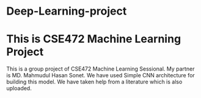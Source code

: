 # Deep-Learning-project
# This is CSE472 Machine Learning Project 
<p> This is a group project of CSE472 Machine Learning Sessional. My partner is MD. Mahmudul Hasan Sonet. We have used Simple CNN architecture for building this model.
We have taken help from a literature which is also uploaded. </p>
  

